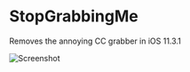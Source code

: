 # StopGrabbingMe
Removes the annoying CC grabber in iOS 11.3.1 

<img src="https://cdn.discordapp.com/attachments/246303241262989312/481540589016580122/unknown.png" alt="Screenshot">
